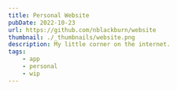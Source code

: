 ```yaml
---
title: Personal Website
pubDate: 2022-10-23
url: https://github.com/nblackburn/website
thumbnail: ./_thumbnails/website.png
description: My little corner on the internet.
tags:
    - app
    - personal
    - wip
---
```

